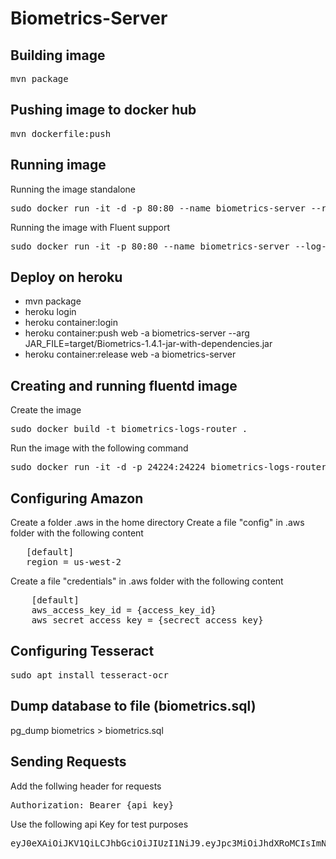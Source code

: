 # Biometrics-Server

## Building image

<pre>
mvn package
</pre>

## Pushing image to docker hub

<pre>
mvn dockerfile:push
</pre>

## Running image

Running the image standalone

<pre>
sudo docker run -it -d -p 80:80 --name biometrics-server --rm luismanuelamengual/biometrics-server:{TAG}
</pre>

Running the image with Fluent support

<pre>
sudo docker run -it -p 80:80 --name biometrics-server --log-driver fluentd --log-opt tag="biometrics" --rm luismanuelamengual/biometrics-server:{TAG}
</pre>


## Deploy on heroku

* mvn package
* heroku login
* heroku container:login
* heroku container:push web -a biometrics-server --arg JAR_FILE=target/Biometrics-1.4.1-jar-with-dependencies.jar
* heroku container:release web -a biometrics-server


## Creating and running fluentd image

Create the image

<pre>
sudo docker build -t biometrics-logs-router .
</pre>

Run the image with the following command

<pre>
sudo docker run -it -d -p 24224:24224 biometrics-logs-router:latest
</pre>

## Configuring Amazon

Create a folder .aws in the home directory
Create a file "config" in .aws folder with the following content
   
<pre>
   [default]
   region = us-west-2
</pre>

Create a file "credentials" in .aws folder with the following content

<pre>
    [default]
    aws_access_key_id = {access_key_id}
    aws_secret_access_key = {secrect_access_key}
</pre>

## Configuring Tesseract

<pre>
sudo apt install tesseract-ocr
</pre>

## Dump database to file (biometrics.sql)

pg_dump biometrics > biometrics.sql

## Sending Requests

Add the follwing header for requests

<pre>
Authorization: Bearer {api key}
</pre>

Use the following api Key for test purposes

<pre>
eyJ0eXAiOiJKV1QiLCJhbGciOiJIUzI1NiJ9.eyJpc3MiOiJhdXRoMCIsImNsaWVudCI6InRlc3QifQ.5SY_UQaaILYpryU0qNBuPrPTPkF79UhTCNFElXjzUyY
</pre>